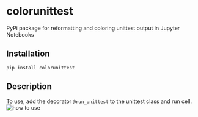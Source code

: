 # colorunittest
PyPi package for reformatting and coloring unittest output in Jupyter Notebooks

## Installation
```pip install colorunittest```

## Description
To use, add the decorator `@run_unittest` to the unittest class and run cell.
![how to use](https://github.com/HilarieSit/colorunittest/blob/master/example_pic.png)